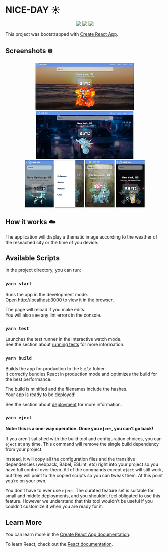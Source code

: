 # NICE-DAY :sunny:

<p align="center">
  <img src="https://img.shields.io/badge/-TypeScript-1C1C1C?style=flat&logo=Typescript&logoColor=blue">
  <img src="https://img.shields.io/badge/-React-1C1C1C?style=flat&logo=React&logoColor=blue">
  <a href="https://www.linkedin.com/in/yuri-flores-53b2b41a4" >
   <img src="https://img.shields.io/badge/-YuriFlores-blue?style=flat&logo=Linkedin&logoColor=white">
  </a>
</p>

This project was bootstrapped with [Create React App](https://github.com/facebook/create-react-app).

## Screenshots :snowflake:

<p align="center">
  <img src="./src/assets/hot_screenshot.PNG" height="150" >
  <img src="./src/assets/desktop_rain.PNG" height="150" >
  <br>
  <img src="./src/assets/cold_screenshot.PNG" height="150" >
  <img src="./src/assets/mobile_menu_screenshot.PNG" height="150" >
  <img src="./src/assets/mobile_normal_temp.PNG" height="150" >
  <img src="./src/assets/night_mobile.PNG" height="150" >
</p>

## How it works :cloud:

The application will display a thematic image according to the weather of the reseached city or the time of you device.

## Available Scripts

In the project directory, you can run:

### `yarn start`

Runs the app in the development mode.<br />
Open [http://localhost:3000](http://localhost:3000) to view it in the browser.

The page will reload if you make edits.<br />
You will also see any lint errors in the console.

### `yarn test`

Launches the test runner in the interactive watch mode.<br />
See the section about [running tests](https://facebook.github.io/create-react-app/docs/running-tests) for more information.

### `yarn build`

Builds the app for production to the `build` folder.<br />
It correctly bundles React in production mode and optimizes the build for the best performance.

The build is minified and the filenames include the hashes.<br />
Your app is ready to be deployed!

See the section about [deployment](https://facebook.github.io/create-react-app/docs/deployment) for more information.

### `yarn eject`

**Note: this is a one-way operation. Once you `eject`, you can’t go back!**

If you aren’t satisfied with the build tool and configuration choices, you can `eject` at any time. This command will remove the single build dependency from your project.

Instead, it will copy all the configuration files and the transitive dependencies (webpack, Babel, ESLint, etc) right into your project so you have full control over them. All of the commands except `eject` will still work, but they will point to the copied scripts so you can tweak them. At this point you’re on your own.

You don’t have to ever use `eject`. The curated feature set is suitable for small and middle deployments, and you shouldn’t feel obligated to use this feature. However we understand that this tool wouldn’t be useful if you couldn’t customize it when you are ready for it.

## Learn More

You can learn more in the [Create React App documentation](https://facebook.github.io/create-react-app/docs/getting-started).

To learn React, check out the [React documentation](https://reactjs.org/).
